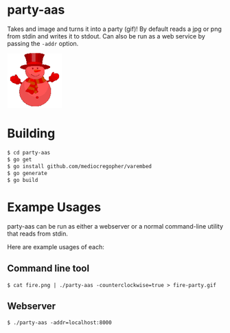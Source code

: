 # party-aas

Takes and image and turns it into a party (gif)! By default reads a jpg or png
from stdin and writes it to stdout. Can also be run as a web service by passing
the `-addr` option.

![PARTY](/out.gif)

# Building

```
$ cd party-aas
$ go get
$ go install github.com/mediocregopher/varembed
$ go generate
$ go build
```

# Exampe Usages

party-aas can be run as either a webserver or a normal command-line utility that reads from stdin.

Here are example usages of each:

## Command line tool

```
$ cat fire.png | ./party-aas -counterclockwise=true > fire-party.gif
```

## Webserver

```
$ ./party-aas -addr=localhost:8000
```

